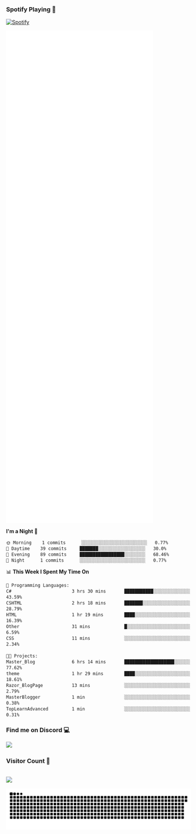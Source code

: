 ### Spotify Playing 🎵
[![Spotify](https://spotify-livestats-callme-milad.vercel.app/api/spotify)](https://open.spotify.com/user/314mrt6dxn5cqoxklh3thbwlr6by)

<img align="center" src="/github-metrics.svg" alt="Metrics" width="400">

<!--START_SECTION:waka-->
**I'm a Night 🦉** 

```text
🌞 Morning    1 commits      ░░░░░░░░░░░░░░░░░░░░░░░░░   0.77% 
🌆 Daytime    39 commits     ███████░░░░░░░░░░░░░░░░░░   30.0% 
🌃 Evening    89 commits     █████████████████░░░░░░░░   68.46% 
🌙 Night      1 commits      ░░░░░░░░░░░░░░░░░░░░░░░░░   0.77%

```


📊 **This Week I Spent My Time On** 

```text
💬 Programming Languages: 
C#                       3 hrs 30 mins       ███████████░░░░░░░░░░░░░░   43.59% 
CSHTML                   2 hrs 18 mins       ███████░░░░░░░░░░░░░░░░░░   28.79% 
HTML                     1 hr 19 mins        ████░░░░░░░░░░░░░░░░░░░░░   16.39% 
Other                    31 mins             █░░░░░░░░░░░░░░░░░░░░░░░░   6.59% 
CSS                      11 mins             ░░░░░░░░░░░░░░░░░░░░░░░░░   2.34%

🐱‍💻 Projects: 
Master_Blog              6 hrs 14 mins       ███████████████████░░░░░░   77.62% 
theme                    1 hr 29 mins        ████░░░░░░░░░░░░░░░░░░░░░   18.61% 
Razor_BlogPage           13 mins             ░░░░░░░░░░░░░░░░░░░░░░░░░   2.79% 
MasterBlogger            1 min               ░░░░░░░░░░░░░░░░░░░░░░░░░   0.38% 
TopLearnAdvanced         1 min               ░░░░░░░░░░░░░░░░░░░░░░░░░   0.31%

```


<!--END_SECTION:waka-->

### Find me on Discord 💻
<a href="https://discord.gg/t35EjYprS6" rel="nofollow"> 
  <img src="https://discord.c99.nl/widget/theme-3/977957889358573609.png" data-canonical-src="https://discord.c99.nl/widget/theme-3/977957889358573609.png" style="max-width: 100%;"></a>

### Visitor Count 🔢
<p align="left"> 
  <br>
  <img src="https://profile-counter.glitch.me/callme-devil/count.svg" />
</p>

<img src="https://github.com/callme-devil/callme-devil/blob/output/github-contribution-grid-snake.svg" alt="snake" style="max-width: 100%;">
